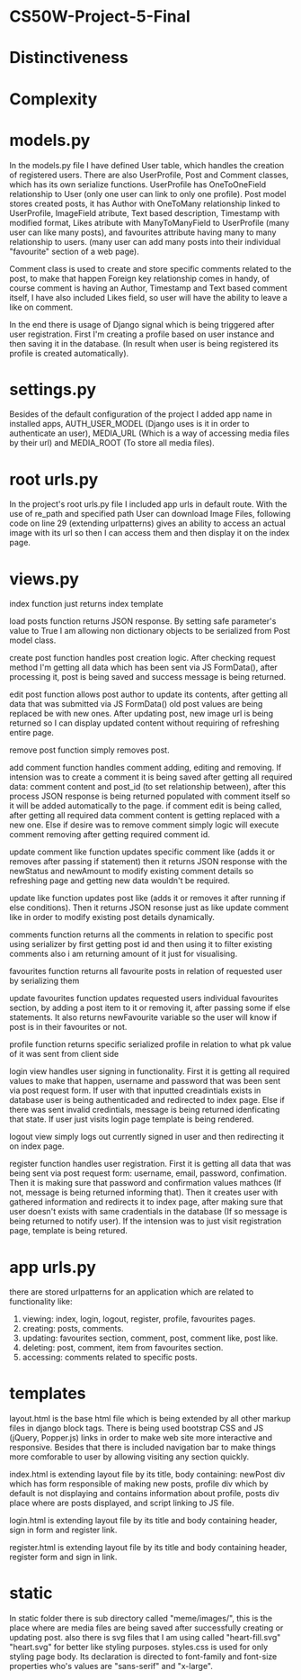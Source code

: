# CS50W-Project-5-Final

# Distinctiveness

# Complexity

# models.py
In the models.py file I have defined User table, which handles the creation of registered users. There are also UserProfile, Post and Comment classes, which has its own serialize functions. UserProfile has OneToOneField relationship to User (only one user can link to only one profile). Post model stores created posts, it has Author with OneToMany relationship linked to UserProfile, ImageField atribute, Text based description, Timestamp with modified format, Likes atribute with ManyToManyField to UserProfile (many user can like many posts), and favourites attribute having many to many relationship to users. (many user can add many posts into their individual "favourite" section of a web page).

Comment class is used to create and store specific comments related to the post, to make that happen Foreign key relationship comes in handy, of course comment is having an Author, Timestamp and Text based comment itself, I have also included Likes field, so user will have the ability to leave a like on comment.

In the end there is usage of Django signal which is being triggered after user registration. First I'm creating a profile based on user instance and then saving it in the database. (In result when user is being registered its profile is created automatically).

# settings.py
Besides of the default configuration of the project I added app name in installed apps, AUTH_USER_MODEL (Django uses is it in order to authenticate an user), MEDIA_URL (Which is a way of accessing media files by their url) and MEDIA_ROOT (To store all media files).

# root urls.py
In the project's root urls.py file I included app urls in default route. With the use of re_path and specified path User can download Image Files, following code on line 29 (extending urlpatterns) gives an ability to access an actual image with its url so then I can access them and then display it on the index page.

# views.py
index function just returns index template

load posts function returns JSON response. By setting safe parameter's value to True I am allowing non dictionary objects to be serialized from Post model class.

create post function handles post creation logic. After checking request method I'm getting all data which has been sent via JS FormData(), after processing it, post is being saved and success message is being returned.  

edit post function allows post author to update its contents, after getting all data that was submitted via JS FormData() old post values
are being replaced be with new ones. After updating post, new image url is being returned so I can display updated content without requiring of refreshing entire page.

remove post function simply removes post. 

add comment function handles comment adding, editing and removing. If intension was to create a comment it is being saved after getting all required data: comment content and post_id (to set relationship between), after this process JSON response is being returned populated with comment itself so it will be added automatically to the page. if comment edit is being called, after getting all required data comment content is getting replaced with a new one. Else if desire was to remove comment simply logic will execute comment removing after getting required comment id.

update comment like function updates specific comment like (adds it or removes after passing if statement) then it returns JSON response with the newStatus and newAmount
to modify existing comment details so refreshing page and getting new data wouldn't be required.

update like function updates post like (adds it or removes it after running if else conditions). Then it returns JSON resonse just as like update comment like in order to modify existing post details dynamically.

comments function returns all the comments in relation to specific post using serializer by first getting post id and then using it to filter existing comments also i am returning amount of it just for visualising.

favourites function returns all favourite posts in relation of requested user by serializing them

update favourites function updates requested users individual favourites section, by adding a post item to it or removing it, after passing some if else statements. It also returns newFavourite variable so the user will know if post is in their favourites or not.

profile function returns specific serialized profile in relation to what pk value of it was sent from client side

login view handles user signing in functionality. First it is getting all required values to make that happen, username and password that was been sent via post request form. If user with that inputted creadintials exists in database user is being authenticaded and redirected to index page. Else if there was sent invalid credintials, message is being returned idenficating that state. If user just visits login page template is being rendered.

logout view simply logs out currently signed in user and then redirecting it on index page.

register function handles user registration. First it is getting all data that was being sent via post request form: username, email, password, confimation. Then it is making sure that password and confirmation values mathces (If not, message is being returned informing that). Then it creates user with gathered information and redirects it to index page, after making sure that user doesn't exists with same cradentials in the database (If so message is being returned to notify user). If the intension was to just visit registration page, template is being retured.

# app urls.py
there are stored urlpatterns for an application which are related to functionality like:
1. viewing: index, login, logout, register, profile, favourites pages. 
2. creating: posts, comments.
3. updating: favourites section, comment, post, comment like, post like.
4. deleting: post, comment, item from favourites section.
5. accessing: comments related to specific posts. 

# templates
layout.html is the base html file which is being extended by all other markup files in django block tags. There is being used bootstrap CSS and JS (jQuery, Popper.js) links in order to make web site more interactive and responsive. Besides that there is included navigation bar to make things more comforable to user by allowing visiting any section quickly.

index.html is extending layout file by its title, body containing: newPost div which has form responsible of making new posts, profile div which by default is not displaying and contains information about profile, posts div place where are posts displayed, and script linking to JS file. 

login.html is extending layout file by its title and body containing header, sign in form and register link. 

register.html is extending layout file by its title and body containing header, register form and sign in link. 

# static
In static folder there is sub directory called "meme/images/", this is the place where are media files are being saved after successfully creating or updating post. also there is svg files that I am using called "heart-fill.svg" "heart.svg" for better like styling purposes.
styles.css is used for only styling page body. Its declaration is directed to font-family and font-size properties who's values are "sans-serif" and "x-large".